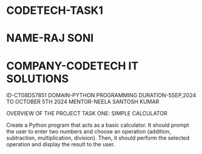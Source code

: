# CODETECH-TASK1
# NAME-RAJ SONI
# COMPANY-CODETECH IT SOLUTIONS
ID-CT08DS7851
DOMAIN-PYTHON PROGRAMMING
DURATION-5SEP,2024 TO OCTOBER 5TH 2024
MENTOR-NEELA SANTOSH KUMAR


OVERVIEW OF THE PROJECT
TASK ONE: SIMPLE CALCULATOR

Create a Python program that acts as a basic calculator. It should prompt the user to
enter two numbers and choose an operation (addition, subtraction, multiplication,
division). Then, it should perform the selected operation and display the result to the
user.
